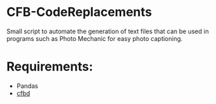 # CFB-CodeReplacements
Small script to automate the generation of text files that can be used in programs such as Photo Mechanic for easy photo captioning.

# Requirements:
* Pandas
* [cfbd](https://collegefootballdata.com/)
